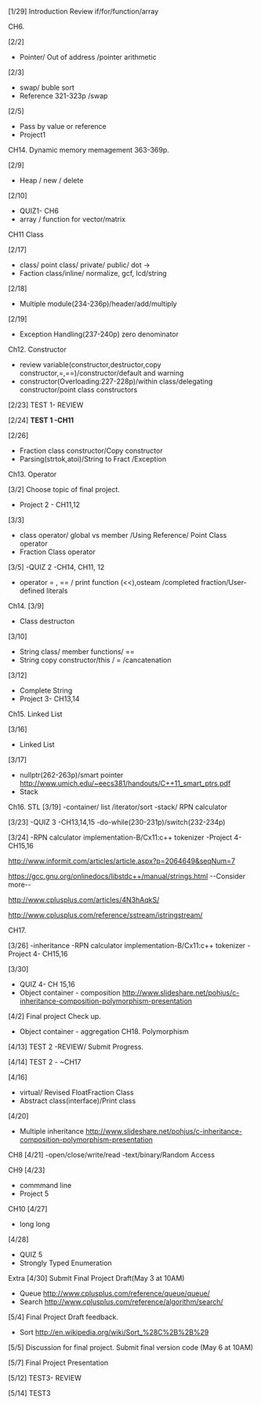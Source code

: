 [1/29]
Introduction
Review if/for/function/array

CH6.

[2/2]
 - Pointer/ Out of address /pointer arithmetic

[2/3] 
 - swap/ buble sort
 - Reference 321-323p /swap 

[2/5]
 - Pass by value or reference
 - Project1

CH14. Dynamic memory memagement 363-369p.

[2/9]
- Heap / new / delete

[2/10]
- QUIZ1- CH6
- array / function for vector/matrix

CH11 Class

[2/17]
 - class/ point class/ private/ public/ dot ->
 - Faction class/inline/ normalize, gcf, lcd/string
 
[2/18]
 - Multiple module(234-236p)/header/add/multiply
 
[2/19]
 - Exception Handling(237-240p) zero denominator

Ch12. Constructor
- review variable(constructor,destructor,copy constructor,=,==)/constructor/default and warning
- constructor(Overloading:227-228p)/within class/delegating constructor/point class constructors

[2/23] TEST 1- REVIEW

[2/24] **TEST 1 -CH11**

[2/26]
- Fraction class constructor/Copy constructor
- Parsing(strtok,atoi)/String to Fract /Exception

Ch13. Operator

[3/2] Choose topic of final project.
 - Project 2 - CH11,12
 
[3/3]
 - class operator/ global vs member /Using Reference/ Point Class operator
 - Fraction Class operator
 
[3/5]
 -QUIZ 2 -CH14, CH11, 12
 - operator = , == / print function (<<),osteam /completed fraction/User-defined literals
 
Ch14.
[3/9]
 - Class destructon
 
[3/10]
 - String class/ member functions/ ==
 - String copy constructor/this / = /cancatenation
 
[3/12]
 - Complete String
 - Project 3- CH13,14
 
Ch15. Linked List

[3/16]
 - Linked List
 
[3/17]
 - nullptr(262-263p)/smart pointer http://www.umich.edu/~eecs381/handouts/C++11_smart_ptrs.pdf
 - Stack

Ch16. STL
[3/19]
 -container/ list /iterator/sort
 -stack/ RPN calculator
 
[3/23]
 -QUIZ 3 -CH13,14,15
 -do-while(230-231p)/switch(232-234p)
 
[3/24]
 -RPN calculator implementation-B/Cx11:c++ tokenizer
 -Project 4- CH15,16

http://www.informit.com/articles/article.aspx?p=2064649&seqNum=7 
 
https://gcc.gnu.org/onlinedocs/libstdc++/manual/strings.html  --Consider more--

http://www.cplusplus.com/articles/4N3hAqkS/

http://www.cplusplus.com/reference/sstream/istringstream/
 
CH17.

[3/26]
-inheritance
-RPN calculator implementation-B/Cx11:c++ tokenizer
-Project 4- CH15,16


[3/30]
 -  QUIZ 4- CH 15,16
 - Object container - composition http://www.slideshare.net/pohjus/c-inheritance-composition-polymorphism-presentation
 
[4/2] Final project Check up. 
 - Object container - aggregation
CH18. Polymorphism

[4/13] TEST 2 -REVIEW/ Submit Progress.

[4/14] TEST 2 - ~CH17

[4/16]
 - virtual/ Revised FloatFraction Class
 - Abstract class(interface)/Print class
 
[4/20]
 - Multiple inheritance http://www.slideshare.net/pohjus/c-inheritance-composition-polymorphism-presentation
 
CH8
[4/21]
 -open/close/write/read
 -text/binary/Random Access

CH9
[4/23]
 - commmand line
 - Project 5

CH10
[4/27]
 - long long

[4/28] 
 - QUIZ 5
 - Strongly Typed Enumeration
 
Extra
[4/30] Submit Final Project Draft(May 3 at 10AM)
 - Queue http://www.cplusplus.com/reference/queue/queue/
 - <algorithm> Search http://www.cplusplus.com/reference/algorithm/search/
 
[5/4] Final Project Draft feedback.
- <algorithm> Sort http://en.wikipedia.org/wiki/Sort_%28C%2B%2B%29

[5/5] Discussion for final project. Submit final version code (May 6 at 10AM)

[5/7] Final Project Presentation

[5/12] TEST3- REVIEW

[5/14] TEST3 
